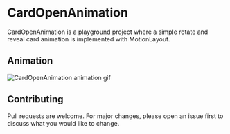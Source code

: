 # CardOpenAnimation

CardOpenAnimation is a playground project where a simple rotate and reveal card animation is implemented with MotionLayout.

## Animation
![CardOpenAnimation animation gif](https://i.imgur.com/yzWB5S0.gif)

## Contributing
Pull requests are welcome. For major changes, please open an issue first to discuss what you would like to change.
